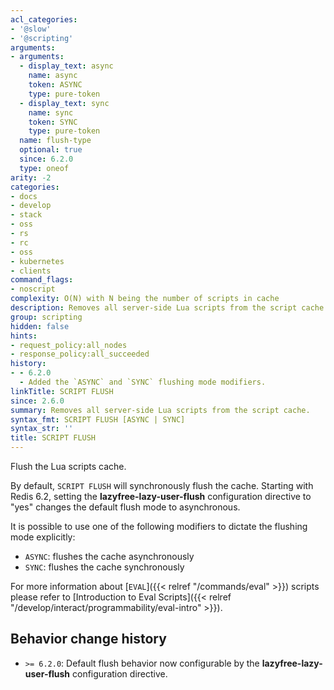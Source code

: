```yaml
---
acl_categories:
- '@slow'
- '@scripting'
arguments:
- arguments:
  - display_text: async
    name: async
    token: ASYNC
    type: pure-token
  - display_text: sync
    name: sync
    token: SYNC
    type: pure-token
  name: flush-type
  optional: true
  since: 6.2.0
  type: oneof
arity: -2
categories:
- docs
- develop
- stack
- oss
- rs
- rc
- oss
- kubernetes
- clients
command_flags:
- noscript
complexity: O(N) with N being the number of scripts in cache
description: Removes all server-side Lua scripts from the script cache.
group: scripting
hidden: false
hints:
- request_policy:all_nodes
- response_policy:all_succeeded
history:
- - 6.2.0
  - Added the `ASYNC` and `SYNC` flushing mode modifiers.
linkTitle: SCRIPT FLUSH
since: 2.6.0
summary: Removes all server-side Lua scripts from the script cache.
syntax_fmt: SCRIPT FLUSH [ASYNC | SYNC]
syntax_str: ''
title: SCRIPT FLUSH
---
```

Flush the Lua scripts cache.

By default, `SCRIPT FLUSH` will synchronously flush the cache.
Starting with Redis 6.2, setting the **lazyfree-lazy-user-flush** configuration directive to "yes" changes the default flush mode to asynchronous.

It is possible to use one of the following modifiers to dictate the flushing mode explicitly:

* `ASYNC`: flushes the cache asynchronously
* `SYNC`: flushes the cache synchronously

For more information about [`EVAL`]({{< relref "/commands/eval" >}}) scripts please refer to [Introduction to Eval Scripts]({{< relref "/develop/interact/programmability/eval-intro" >}}).

## Behavior change history

*   `>= 6.2.0`: Default flush behavior now configurable by the **lazyfree-lazy-user-flush** configuration directive. 